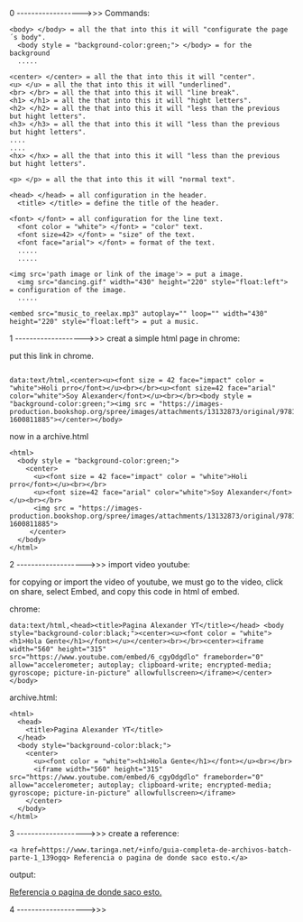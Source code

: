 0 ------------------>>> Commands:

```
<body> </body> = all the that into this it will "configurate the page´s body".
  <body style = "background-color:green;"> </body> = for the background
  .....
  
<center> </center> = all the that into this it will "center".
<u> </u> = all the that into this it will "underlined".
<br> </br> = all the that into this it will "line break".
<h1> </h1> = all the that into this it will "hight letters".
<h2> </h2> = all the that into this it will "less than the previous but hight letters".
<h3> </h3> = all the that into this it will "less than the previous but hight letters".
....
....
<hx> </hx> = all the that into this it will "less than the previous but hight letters".

<p> </p> = all the that into this it will "normal text".

<head> </head> = all configuration in the header.
  <title> </title> = define the title of the header.

<font> </font> = all configuration for the line text.
  <font color = "white"> </font> = "color" text.
  <font size=42> </font> = "size" of the text.
  <font face="arial"> </font> = format of the text.
  .....
  .....
  
<img src='path image or link of the image'> = put a image.
  <img src="dancing.gif" width="430" height="220" style="float:left"> = configuration of the image.
  .....

<embed src="music_to_reelax.mp3" autoplay="" loop="" width="430" height="220" style="float:left"> = put a music.

```

1 ------------------->>> creat a simple html page in chrome:

put this link in chrome.
```

data:text/html,<center><u><font size = 42 face="impact" color = "white">Holi prro</font></u><br></br><u><font size=42 face="arial" color="white">Soy Alexander</font></u><br></br><body style = "background-color:green;"><img src = "https://images-production.bookshop.org/spree/images/attachments/13132873/original/9781524763169.jpg?1600811885"></center></body>

```

now in a archive.html

```
<html>
  <body style = "background-color:green;">
    <center>
      <u><font size = 42 face="impact" color = "white">Holi prro</font></u><br></br>
      <u><font size=42 face="arial" color="white">Soy Alexander</font></u><br></br>
      <img src = "https://images-production.bookshop.org/spree/images/attachments/13132873/original/9781524763169.jpg?1600811885">
     </center>
  </body>
</html>

```
2 ------------------->>> import video youtube:

for copying or import the video of youtube, we must go to the video, click on share, select Embed, and copy this code in html of embed.

chrome:

```
data:text/html,<head><title>Pagina Alexander YT</title></head> <body style="background-color:black;"><center><u><font color = "white"><h1>Hola Gente</h1></font></u></center><br></br><center><iframe width="560" height="315" src="https://www.youtube.com/embed/6_cgyOdgdlo" frameborder="0" allow="accelerometer; autoplay; clipboard-write; encrypted-media; gyroscope; picture-in-picture" allowfullscreen></iframe></center></body>

```

archive.html:

```
<html>
  <head>
    <title>Pagina Alexander YT</title>
  </head> 
  <body style="background-color:black;">
    <center>
      <u><font color = "white"><h1>Hola Gente</h1></font></u><br></br>
      <iframe width="560" height="315" src="https://www.youtube.com/embed/6_cgyOdgdlo" frameborder="0" allow="accelerometer; autoplay; clipboard-write; encrypted-media; gyroscope; picture-in-picture" allowfullscreen></iframe>
    </center>
  </body>
</html>
```

3 ------------------->>> create a reference:

```
<a href=https://www.taringa.net/+info/guia-completa-de-archivos-batch-parte-1_139ogq> Referencia o pagina de donde saco esto.</a>
```

output:

<a href=https://www.taringa.net/+info/guia-completa-de-archivos-batch-parte-1_139ogq> Referencia o pagina de donde saco esto.</a>

4 ------------------->>>

